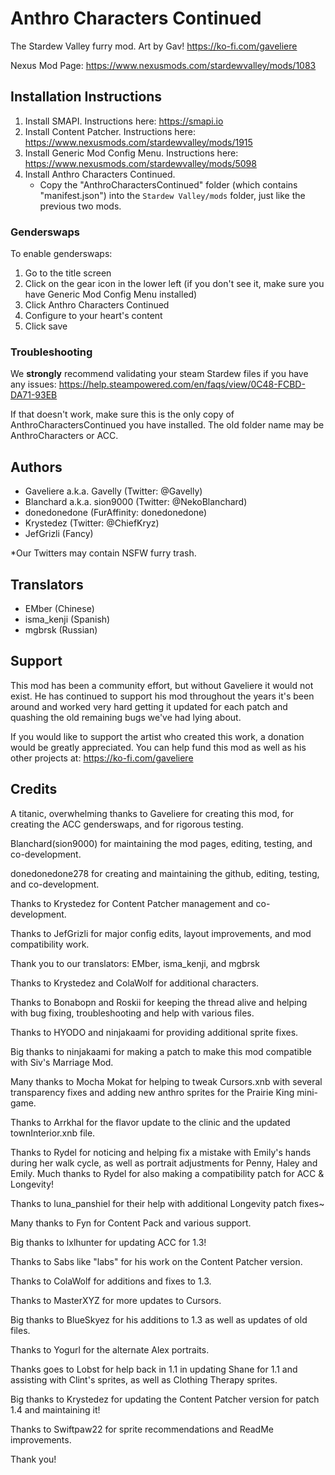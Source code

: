 # Anthro Characters Continued
The Stardew Valley furry mod. Art by Gav! https://ko-fi.com/gaveliere

Nexus Mod Page: https://www.nexusmods.com/stardewvalley/mods/1083

## Installation Instructions
1. Install SMAPI. Instructions here: https://smapi.io
2. Install Content Patcher. Instructions here: https://www.nexusmods.com/stardewvalley/mods/1915
3. Install Generic Mod Config Menu. Instructions here: https://www.nexusmods.com/stardewvalley/mods/5098
4. Install Anthro Characters Continued.
   - Copy the "AnthroCharactersContinued" folder (which contains "manifest.json") into the `Stardew Valley/mods` folder, just like the previous two mods.

### Genderswaps
To enable genderswaps:
1. Go to the title screen
2. Click on the gear icon in the lower left (if you don't see it, make sure you have Generic Mod Config Menu installed)
3. Click Anthro Characters Continued
4. Configure to your heart's content
5. Click save

### Troubleshooting
We **strongly** recommend validating your steam Stardew files if you have any issues: https://help.steampowered.com/en/faqs/view/0C48-FCBD-DA71-93EB

If that doesn't work, make sure this is the only copy of AnthroCharactersContinued you have installed. The old folder name may be AnthroCharacters or ACC.

## Authors
- Gaveliere a.k.a. Gavelly (Twitter: @Gavelly)
- Blanchard a.k.a. sion9000 (Twitter: @NekoBlanchard)
- donedonedone (FurAffinity: donedonedone)
- Krystedez (Twitter: @ChiefKryz)
- JefGrizli (Fancy)

*Our Twitters may contain NSFW furry trash.

## Translators
- EMber (Chinese)
- isma_kenji (Spanish)
- mgbrsk (Russian)

## Support
This mod has been a community effort, but without Gaveliere it would not exist. 
He has continued to support his mod throughout the years it's been around and worked 
very hard getting it updated for each patch and quashing the old remaining bugs we've had lying about.

If you would like to support the artist who created this work, a donation would be greatly appreciated. 
You can help fund this mod as well as his other projects at: https://ko-fi.com/gaveliere

## Credits
A titanic, overwhelming thanks to Gaveliere for creating this mod, for creating the ACC genderswaps, and for rigorous testing.

Blanchard(sion9000) for maintaining the mod pages, editing, testing, and co-development.

donedonedone278 for creating and maintaining the github, editing, testing, and co-development.

Thanks to Krystedez for Content Patcher management and co-development.

Thanks to JefGrizli for major config edits, layout improvements, and mod compatibility work.

Thank you to our translators: EMber, isma_kenji, and mgbrsk

Thanks to Krystedez and ColaWolf for additional characters.

Thanks to Bonabopn and Roskii for keeping the thread alive and helping 
with bug fixing, troubleshooting and help with various files.

Thanks to HYODO and ninjakaami for providing additional sprite fixes.

Big thanks to ninjakaami for making a patch to make this mod compatible with Siv's Marriage Mod.

Many thanks to Mocha Mokat for helping to tweak Cursors.xnb with several transparency fixes and adding new anthro sprites for the Prairie King mini-game.

Thanks to Arrkhal for the flavor update to the clinic and the updated townInterior.xnb file.

Thanks to Rydel for noticing and helping fix a mistake with Emily's hands during her walk cycle, as well as portrait adjustments for Penny, Haley and Emily. Much thanks to Rydel for also making a compatibility patch for ACC & Longevity!

Thanks to luna_panshiel for their help with additional Longevity patch fixes~

Many thanks to Fyn for Content Pack and various support.

Big thanks to lxlhunter for updating ACC for 1.3!

Thanks to Sabs like "labs" for his work on the Content Patcher version.

Thanks to ColaWolf for additions and fixes to 1.3.

Thanks to MasterXYZ for more updates to Cursors.

Big thanks to BlueSkyez for his additions to 1.3 as well as updates of old files.

Thanks to Yogurl for the alternate Alex portraits.

Thanks goes to Lobst for help back in 1.1 in updating Shane for 1.1 and assisting with Clint's sprites, as well as Clothing Therapy sprites.

Big thanks to Krystedez for updating the Content Patcher version for patch 1.4 and maintaining it!

Thanks to Swiftpaw22 for sprite recommendations and ReadMe improvements.

Thank you!
